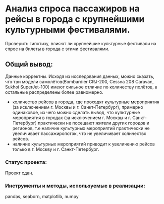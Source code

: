 # Анализ спроса пассажиров на рейсы в города с крупнейшими культурными фестивалями.

Проверить гипотизу, влияют ли крупнейшие культурные фестивали на спрос на билеты в города с этими фестивалями.

## Общий вывод:

Данные корректны. Исходя из исследования данных, можно сказать, что три модели самолётов(Bombardier CRJ-200, Cessna 208 Caravan, Sukhoi SuperJet-100) имеют сильное отличие по количеству полётов, а остальные распределены более равномерно.
- количество рейсов в города, где проходят культурные мероприятия (за исключением г. Москвы и г. Санкт-Петербург), примерно одинаковое, из чего можно сделать вывод, что культурные мероприятия в городах (за исключением г. Москвы и г. Санкт-Петербург) практически не посещают жители других городов и регионов, т.е наличие культурных мероприятий практически не увеличивает пассажиропоток, что не увеличивает количество рейсов.
- наличие культурных мероприятий приводит к увеличению рейсов только в г. Москву и г. Санкт-Петербург.

### Статус проекта:

Проект сдан.

### Инструменты и методы, используемые в реализации:

pandas, seaborn, matplotlib, numpy
